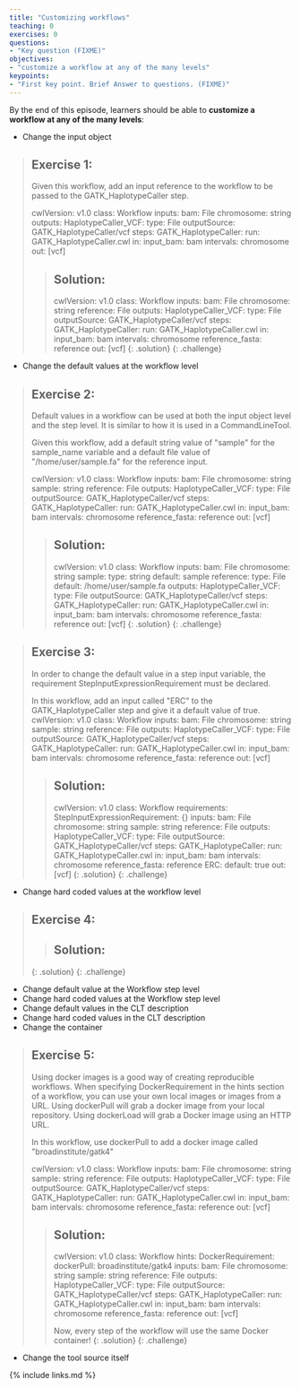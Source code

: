 ```yaml
---
title: "Customizing workflows"
teaching: 0
exercises: 0
questions:
- "Key question (FIXME)"
objectives:
- "customize a workflow at any of the many levels"
keypoints:
- "First key point. Brief Answer to questions. (FIXME)"
---
```

By the end of this episode,
learners should be able to
__customize a workflow at any of the many levels__:

- Change the input object
> ## Exercise 1:
> 
> Given this workflow, add an input reference to the workflow to be passed to the GATK_HaplotypeCaller step.
>
> cwlVersion: v1.0
> class: Workflow
> inputs:
>    bam: File
>    chromosome: string
> outputs:
>   HaplotypeCaller_VCF:
>     type: File
>     outputSource: GATK_HaplotypeCaller/vcf
> steps:
>   GATK_HaplotypeCaller:
>     run: GATK_HaplotypeCaller.cwl
>     in:
>       input_bam: bam
>       intervals: chromosome
>     out: [vcf]
> 
> > ## Solution:
> >
> > cwlVersion: v1.0
> > class: Workflow
> > inputs:
> >    bam: File
> >    chromosome: string
> >    reference: File
> > outputs:
> >   HaplotypeCaller_VCF:
> >     type: File
> >     outputSource: GATK_HaplotypeCaller/vcf
> > steps:
> >   GATK_HaplotypeCaller:
> >     run: GATK_HaplotypeCaller.cwl
> >     in:
> >       input_bam: bam
> >       intervals: chromosome
> >       reference_fasta: reference
> >     out: [vcf]
> {: .solution}
{: .challenge}

- Change the default values at the workflow level
> ## Exercise 2:
>
> Default values in a workflow can be used at both the input object level and the step level. It is similar to how it is used in a CommandLineTool.
> 
> Given this workflow, add a default string value of "sample" for the sample_name variable and a default file value of "/home/user/sample.fa" for the reference input.
>
> cwlVersion: v1.0
> class: Workflow
> inputs:
>    bam: File
>    chromosome: string
>    sample: string
>    reference: File
> outputs:
>   HaplotypeCaller_VCF:
>     type: File
>     outputSource: GATK_HaplotypeCaller/vcf
> steps:
>   GATK_HaplotypeCaller:
>     run: GATK_HaplotypeCaller.cwl
>     in:
>       input_bam: bam
>       intervals: chromosome
>       reference_fasta: reference
>     out: [vcf]
>
> > ## Solution:
> > cwlVersion: v1.0
> > class: Workflow
> > inputs:
> >    bam: File
> >    chromosome: string
> >    sample:
> >      type: string
> >      default: sample
> >    reference:
> >      type: File
> >      default: /home/user/sample.fa
> > outputs:
> >   HaplotypeCaller_VCF:
> >     type: File
> >     outputSource: GATK_HaplotypeCaller/vcf
> > steps:
> >   GATK_HaplotypeCaller:
> >     run: GATK_HaplotypeCaller.cwl
> >     in:
> >       input_bam: bam
> >       intervals: chromosome
> >       reference_fasta: reference
> >     out: [vcf]
> {: .solution}
{: .challenge}

> ## Exercise 3:
>
> In order to change the default value in a step input variable, the requirement StepInputExpressionRequirement must be declared. 
>
> In this workflow, add an input called "ERC" to the GATK_HaplotypeCaller step and give it a default value of true.
> cwlVersion: v1.0
> class: Workflow
> inputs:
>    bam: File
>    chromosome: string
>    sample: string
>    reference: File
> outputs:
>   HaplotypeCaller_VCF:
>     type: File
>     outputSource: GATK_HaplotypeCaller/vcf
> steps:
>   GATK_HaplotypeCaller:
>     run: GATK_HaplotypeCaller.cwl
>     in:
>       input_bam: bam
>       intervals: chromosome
>       reference_fasta: reference
>     out: [vcf]
>
> > ## Solution:
> > cwlVersion: v1.0
> > class: Workflow
> > requirements:
> >   StepInputExpressionRequirement: {}
> > inputs:
> >    bam: File
> >    chromosome: string
> >    sample: string
> >    reference: File
> > outputs:
> >   HaplotypeCaller_VCF:
> >     type: File
> >     outputSource: GATK_HaplotypeCaller/vcf
> > steps:
> >   GATK_HaplotypeCaller:
> >     run: GATK_HaplotypeCaller.cwl
> >     in:
> >       input_bam: bam
> >       intervals: chromosome
> >       reference_fasta: reference
> >       ERC:
> >         default: true
> >     out: [vcf]
> {: .solution}
{: .challenge}


- Change hard coded values at the workflow level
> ## Exercise 4:
>
> 
> > ## Solution:
> {: .solution}
{: .challenge}

- Change default value at the Workflow step level
- Change hard coded values at the Workflow step level
- Change default values in the CLT description
- Change hard coded values in the CLT description
- Change the container

> ## Exercise 5:
>
> Using docker images is a good way of creating reproducible workflows. When specifying DockerRequirement in the hints section of a workflow, you can use your own local images or images from a URL. Using dockerPull will grab a docker image from your local repository. Using dockerLoad will grab a Docker image using an HTTP URL.
>
> In this workflow, use dockerPull to add a docker image called "broadinstitute/gatk4"
>
> cwlVersion: v1.0
> class: Workflow
> inputs:
>   bam: File
>   chromosome: string
>   sample: string
>   reference: File
> outputs:
>   HaplotypeCaller_VCF:
>     type: File
>     outputSource: GATK_HaplotypeCaller/vcf
> steps:
>   GATK_HaplotypeCaller:
>     run: GATK_HaplotypeCaller.cwl
>     in:
>       input_bam: bam
>       intervals: chromosome
>       reference_fasta: reference
>     out: [vcf]
>
> > ## Solution:
> > cwlVersion: v1.0
> > class: Workflow
> > hints:
> >   DockerRequirement:
> >     dockerPull: broadinstitute/gatk4
> > inputs:
> >   bam: File
> >   chromosome: string
> >   sample: string
> >   reference: File
> > outputs:
> >   HaplotypeCaller_VCF:
> >     type: File
> >     outputSource: GATK_HaplotypeCaller/vcf
> > steps:
> >   GATK_HaplotypeCaller:
> >     run: GATK_HaplotypeCaller.cwl
> >     in:
> >       input_bam: bam
> >       intervals: chromosome
> >       reference_fasta: reference
> >     out: [vcf]
> >
> > Now, every step of the workflow will use the same Docker container!
> {: .solution}
{: .challenge}
- Change the tool source itself

{% include links.md %}
